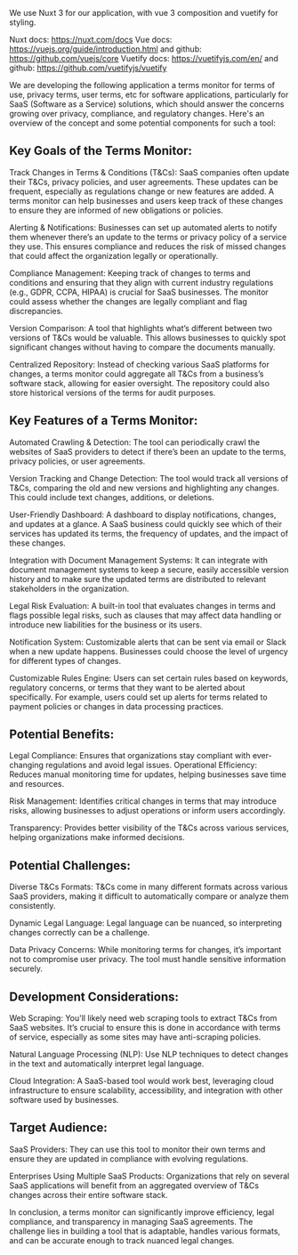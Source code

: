 We use Nuxt 3 for our application, with vue 3 composition and vuetify for styling.

Nuxt docs: https://nuxt.com/docs
Vue docs: https://vuejs.org/guide/introduction.html and github: https://github.com/vuejs/core
Vuetify docs: https://vuetifyjs.com/en/ and github: https://github.com/vuetifyjs/vuetify

We are developing the following application a terms monitor for terms of use, privacy terms, user terms, etc for software applications, particularly for SaaS (Software as a Service) solutions, which should answer the concerns growing over privacy, compliance, and regulatory changes. Here's an overview of the concept and some potential components for such a tool:

## Key Goals of the Terms Monitor:
Track Changes in Terms & Conditions (T&Cs): SaaS companies often update their T&Cs, privacy policies, and user agreements. These updates can be frequent, especially as regulations change or new features are added. A terms monitor can help businesses and users keep track of these changes to ensure they are informed of new obligations or policies.

Alerting & Notifications: Businesses can set up automated alerts to notify them whenever there’s an update to the terms or privacy policy of a service they use. This ensures compliance and reduces the risk of missed changes that could affect the organization legally or operationally.

Compliance Management: Keeping track of changes to terms and conditions and ensuring that they align with current industry regulations (e.g., GDPR, CCPA, HIPAA) is crucial for SaaS businesses. The monitor could assess whether the changes are legally compliant and flag discrepancies.

Version Comparison: A tool that highlights what’s different between two versions of T&Cs would be valuable. This allows businesses to quickly spot significant changes without having to compare the documents manually.

Centralized Repository: Instead of checking various SaaS platforms for changes, a terms monitor could aggregate all T&Cs from a business’s software stack, allowing for easier oversight. The repository could also store historical versions of the terms for audit purposes.

## Key Features of a Terms Monitor:
Automated Crawling & Detection: The tool can periodically crawl the websites of SaaS providers to detect if there’s been an update to the terms, privacy policies, or user agreements.

Version Tracking and Change Detection: The tool would track all versions of T&Cs, comparing the old and new versions and highlighting any changes. This could include text changes, additions, or deletions.

User-Friendly Dashboard: A dashboard to display notifications, changes, and updates at a glance. A SaaS business could quickly see which of their services has updated its terms, the frequency of updates, and the impact of these changes.

Integration with Document Management Systems: It can integrate with document management systems to keep a secure, easily accessible version history and to make sure the updated terms are distributed to relevant stakeholders in the organization.

Legal Risk Evaluation: A built-in tool that evaluates changes in terms and flags possible legal risks, such as clauses that may affect data handling or introduce new liabilities for the business or its users.

Notification System: Customizable alerts that can be sent via email or Slack when a new update happens. Businesses could choose the level of urgency for different types of changes.

Customizable Rules Engine: Users can set certain rules based on keywords, regulatory concerns, or terms that they want to be alerted about specifically. For example, users could set up alerts for terms related to payment policies or changes in data processing practices.

## Potential Benefits:
Legal Compliance: Ensures that organizations stay compliant with ever-changing regulations and avoid legal issues.
Operational Efficiency: Reduces manual monitoring time for updates, helping businesses save time and resources.

Risk Management: Identifies critical changes in terms that may introduce risks, allowing businesses to adjust operations or inform users accordingly.

Transparency: Provides better visibility of the T&Cs across various services, helping organizations make informed decisions.

## Potential Challenges:
Diverse T&Cs Formats: T&Cs come in many different formats across various SaaS providers, making it difficult to automatically compare or analyze them consistently.

Dynamic Legal Language: Legal language can be nuanced, so interpreting changes correctly can be a challenge.

Data Privacy Concerns: While monitoring terms for changes, it’s important not to compromise user privacy. The tool must handle sensitive information securely.

## Development Considerations:
Web Scraping: You'll likely need web scraping tools to extract T&Cs from SaaS websites. It’s crucial to ensure this is done in accordance with terms of service, especially as some sites may have anti-scraping policies.

Natural Language Processing (NLP): Use NLP techniques to detect changes in the text and automatically interpret legal language.

Cloud Integration: A SaaS-based tool would work best, leveraging cloud infrastructure to ensure scalability, accessibility, and integration with other software used by businesses.

## Target Audience:
SaaS Providers: They can use this tool to monitor their own terms and ensure they are updated in compliance with evolving regulations.

Enterprises Using Multiple SaaS Products: Organizations that rely on several SaaS applications will benefit from an aggregated overview of T&Cs changes across their entire software stack.

In conclusion, a terms monitor can significantly improve efficiency, legal compliance, and transparency in managing SaaS agreements. The challenge lies in building a tool that is adaptable, handles various formats, and can be accurate enough to track nuanced legal changes.
